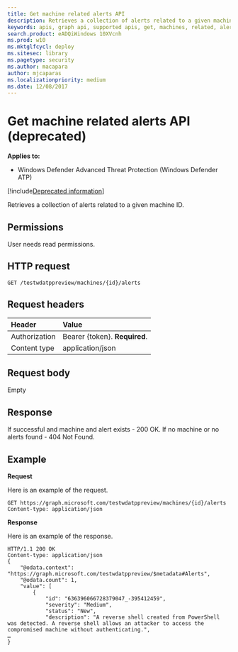 ```yaml
---
title: Get machine related alerts API
description: Retrieves a collection of alerts related to a given machine ID.
keywords: apis, graph api, supported apis, get, machines, related, alerts
search.product: eADQiWindows 10XVcnh
ms.prod: w10
ms.mktglfcycl: deploy
ms.sitesec: library
ms.pagetype: security
ms.author: macapara
author: mjcaparas
ms.localizationpriority: medium
ms.date: 12/08/2017
---
```


# Get machine related alerts  API (deprecated)

**Applies to:**

- Windows Defender Advanced Threat Protection (Windows Defender ATP)

[!include[Deprecated information](deprecate.md)]

Retrieves a collection of alerts related to a given machine ID.

## Permissions
User needs read permissions.

## HTTP request
```
GET /testwdatppreview/machines/{id}/alerts
```

## Request headers

Header | Value 
:---|:---
Authorization | Bearer {token}. **Required**.
Content type | application/json


## Request body
Empty

## Response
If successful and machine and alert exists - 200 OK.
If no machine or no alerts found - 404 Not Found.


## Example

**Request**

Here is an example of the request.

```
GET https://graph.microsoft.com/testwdatppreview/machines/{id}/alerts
Content-type: application/json
```

**Response**

Here is an example of the response.


```
HTTP/1.1 200 OK
Content-type: application/json
{
    "@odata.context": "https://graph.microsoft.com/testwdatppreview/$metadata#Alerts",
    "@odata.count": 1,
    "value": [
        {
            "id": "636396066728379047_-395412459",
            "severity": "Medium",
            "status": "New",
            "description": "A reverse shell created from PowerShell was detected. A reverse shell allows an attacker to access the compromised machine without authenticating.",
…
}
```
